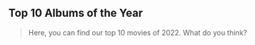 ## Top 10 Albums of the Year
> Here, you can find our top 10 movies of 2022. What do you think? 

### 


 

